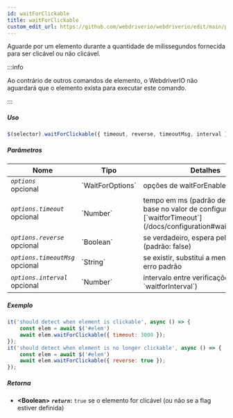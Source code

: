 ```yaml
---
id: waitForClickable
title: waitForClickable
custom_edit_url: https://github.com/webdriverio/webdriverio/edit/main/packages/webdriverio/src/commands/element/waitForClickable.ts
---
```


Aguarde por um elemento durante a quantidade de milissegundos fornecida para ser clicável ou não clicável.

:::info

Ao contrário de outros comandos de elemento, o WebdriverIO não aguardará que o elemento exista para executar
este comando.

:::

##### Uso

```js
$(selector).waitForClickable({ timeout, reverse, timeoutMsg, interval })
```

##### Parâmetros

<table>
  <thead>
    <tr>
      <th>Nome</th><th>Tipo</th><th>Detalhes</th>
    </tr>
  </thead>
  <tbody>
    <tr>
      <td><code><var>options</var></code><br /><span className="label labelWarning">opcional</span></td>
      <td>`WaitForOptions`</td>
      <td>opções de waitForEnabled (opcional)</td>
    </tr>
    <tr>
      <td><code><var>options.timeout</var></code><br /><span className="label labelWarning">opcional</span></td>
      <td>`Number`</td>
      <td>tempo em ms (padrão definido com base no valor de configuração [`waitforTimeout`](/docs/configuration#waitfortimeout))</td>
    </tr>
    <tr>
      <td><code><var>options.reverse</var></code><br /><span className="label labelWarning">opcional</span></td>
      <td>`Boolean`</td>
      <td>se verdadeiro, espera pelo oposto (padrão: false)</td>
    </tr>
    <tr>
      <td><code><var>options.timeoutMsg</var></code><br /><span className="label labelWarning">opcional</span></td>
      <td>`String`</td>
      <td>se existir, substitui a mensagem de erro padrão</td>
    </tr>
    <tr>
      <td><code><var>options.interval</var></code><br /><span className="label labelWarning">opcional</span></td>
      <td>`Number`</td>
      <td>intervalo entre verificações (padrão: `waitforInterval`)</td>
    </tr>
  </tbody>
</table>

##### Exemplo

```js title="waitForClickable.js"
it('should detect when element is clickable', async () => {
    const elem = await $('#elem')
    await elem.waitForClickable({ timeout: 3000 });
});
it('should detect when element is no longer clickable', async () => {
    const elem = await $('#elem')
    await elem.waitForClickable({ reverse: true });
});
```

##### Retorna

- **&lt;Boolean&gt;**
            **<code><var>return</var></code>:**  `true` se o elemento for clicável (ou não se a flag estiver definida)